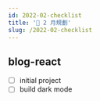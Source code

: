 ```yaml
---
id: 2022-02-checklist
title: '📜 2 月規劃'
slug: /2022-02-checklist
---
```


## blog-react

- [ ] initial project
- [ ] build dark mode
